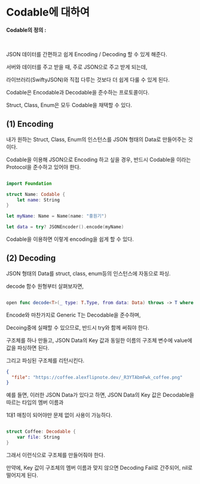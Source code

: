 Codable에 대하여
==========

**Codable의 정의 :**

</br>

JSON 데이터를 간편하고 쉽게 Encoding / Decoding 할 수 있게 해준다.   

서버와 데이터를 주고 받을 때, 주로 JSON으로 주고 받게 되는데,        

라이브러리(SwiftyJSON)와 직접 다루는 것보다 더 쉽게 다룰 수 있게 된다.    

Codable은 Encodable과 Decodable을 준수하는 프로토콜이다. 

Struct, Class, Enum은 모두 Codable을 채택할 수 있다.    

## (1) Encoding 

내가 원하는 Struct, Class, Enum의 인스턴스를 JSON 형태의 Data로 만들어주는 것이다.    

Codable을 이용해 JSON으로 Encoding 하고 싶을 경우, 반드시 Codable을 이라는 Protocol을 준수하고 있어야 한다.   

```swift

import Foundation

struct Name: Codable {
    let name: String
}

let myName: Name = Name(name: "홍원기")

let data = try? JSONEncoder().encode(myName)

```

Codable을 이용하면 이렇게 encoding을 쉽게 할 수 있다.   

## (2) Decoding 

JSON 형태의 Data를 struct, class, enum등의 인스턴스에 자동으로 파싱.    

decode 함수 원형부터 살펴보자면,   

```swift 

open func decode<T>(_ type: T.Type, from data: Data) throws -> T where T : Decodable 

```

Encode와 마찬가지로 Generic T는 Decodable을 준수하며,   

Decoing중에 실패할 수 있으므로, 반드시 try와 함께 써줘야 한다.   

구조체를 하나 만들고, JSON Data의 Key 값과 동일한 이름의 구조체 변수에 value에 값을 파싱하면 된다. 

그리고 파싱된 구조체를 리턴시킨다.   

```JSON
{
  "file": "https://coffee.alexflipnote.dev/_R3YTAbmFwk_coffee.png"
}
```

예를 들면, 이러한 JSON Data가 있다고 하면, JSON Data의 Key 값은 Decodable을 따르는 타입의 멤버 이름과 

1대1 매칭이 되어야만 문제 없이 사용이 가능하다.    

```swift

struct Coffee: Decodable {
    var file: String
}

```

그래서 이런식으로 구조체를 만들어줘야 한다.

만약에, Key 값이 구조체의 멤버 이름과 맞지 않으면 Decoding Fail로 간주되어, nil로 떨어지게 된다.    














